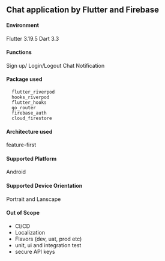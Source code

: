 ## Chat application by Flutter and Firebase

#### Environment
Flutter 3.19.5
Dart 3.3

#### Functions
Sign up/ Login/Logout
Chat
Notification


#### Package used
```$xslt
  flutter_riverpod
  hooks_riverpod
  flutter_hooks
  go_router
  firebase_auth
  cloud_firestore
```

#### Architecture  used
feature-first

#### Supported Platform
Android

#### Supported Device Orientation
Portrait and Lanscape

#### Out of Scope
- CI/CD
- Localization
- Flavors (dev, uat, prod etc)
- unit, ui and integration test
- secure API keys

